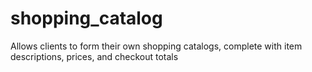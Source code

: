 # shopping_catalog
Allows clients to form their own shopping catalogs, complete with item descriptions, prices, and checkout totals
